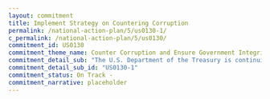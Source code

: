 ```yaml
---
layout: commitment
title: Implement Strategy on Countering Corruption
permalink: /national-action-plan/5/us0130-1/
c_permalink: /national-action-plan/5/us0130/
commitment_id: US0130
commitment_theme_name: Counter Corruption and Ensure Government Integrity and Accountability to the Public
commitment_detail_sub: "The U.S. Department of the Treasury is continuing to build the infrastructure and database for beneficial ownership reporting, and will issue further rulemakings to implement the CTA.      "
commitment_detail_sub_id: "US0130-1"
commitment_status: On Track -
commitment_narrative: placeholder
---
```


